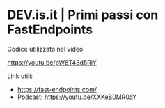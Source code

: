 # DEV.is.it | Primi passi con FastEndpoints

Codice utilizzato nel video

https://youtu.be/pW8T43d5RlY

Link utili:
 - https://fast-endpoints.com/
 - Podcast: https://youtu.be/XXKeS0MR0aY